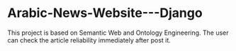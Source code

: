 # Arabic-News-Website---Django
This project is based on Semantic Web and Ontology Engineering. The user can check the article reliability immediately after post it. 
